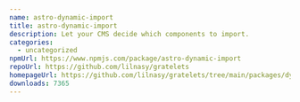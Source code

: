 ```yaml
---
name: astro-dynamic-import
title: astro-dynamic-import
description: Let your CMS decide which components to import.
categories:
  - uncategorized
npmUrl: https://www.npmjs.com/package/astro-dynamic-import
repoUrl: https://github.com/lilnasy/gratelets
homepageUrl: https://github.com/lilnasy/gratelets/tree/main/packages/dynamic-import
downloads: 7365
---
```

